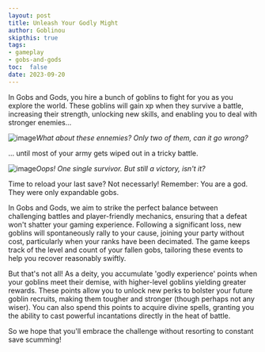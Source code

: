 ```yaml
---
layout: post
title: Unleash Your Godly Might
author: Goblinou
skipthis: true
tags:
- gameplay
- gobs-and-gods
toc:  false
date: 2023-09-20
---
```




In Gobs and Gods, you hire a bunch of goblins to fight for you as you explore the world.
These goblins will gain xp when they survive a battle, 
increasing their strength, unlocking new skills, 
and enabling you to deal with stronger enemies...

![image](../../../../assets/images/godpowers_cantgowrong.jpg)*What about these ennemies? Only two of them, can it go wrong?*

... until most of your army gets wiped out in a tricky battle.

![image](../../../../assets/images/godpowers_bloodbath.jpg)*Oops! One single survivor. But still a victory, isn't it?*

Time to reload your last save? Not necessarly!
Remember: You are a god. They were only expandable gobs.

In Gobs and Gods, we aim to strike the perfect balance between challenging battles and player-friendly mechanics, 
ensuring that a defeat won't shatter your gaming experience.
Following a significant loss, new goblins will spontaneously rally to your cause,
 joining your party without cost, particularly when your ranks have been decimated. 
The game keeps track of the level and count of your fallen gobs,
 tailoring these events to help you recover reasonably swiftly.

But that's not all! 
As a deity, you accumulate 'godly experience' points when your goblins meet their demise, with higher-level goblins yielding greater rewards. 
These points allow you to unlock new perks to bolster your future goblin recruits, making them tougher and stronger (though perhaps not any wiser).
You can also spend this points to acquire divine spells, granting you the ability to cast powerful incantations directly in the heat of battle.

So we hope that you'll embrace the challenge without resorting to constant save scumming!

